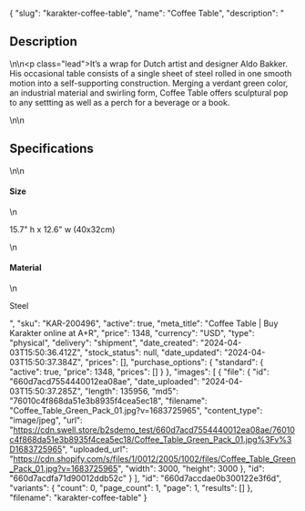 {
  "slug": "karakter-coffee-table",
  "name": "Coffee Table",
  "description": "<h2>Description</h2>\n<!-- split -->\n<p class=\"lead\">It’s a wrap for Dutch artist and designer Aldo Bakker. His occasional table consists of a single sheet of steel rolled in one smooth motion into a self-supporting construction. Merging a verdant green color, an industrial material and swirling form, Coffee Table offers sculptural pop to any settting as well as a perch for a beverage or a book.</p>\n<!-- split -->\n<h2>Specifications</h2>\n<!-- split -->\n<h4>Size</h4>\n<p>15.7\" h x 12.6\" w (40x32cm)</p>\n<h4>Material</h4>\n<p>Steel</p>",
  "sku": "KAR-200496",
  "active": true,
  "meta_title": "Coffee Table | Buy Karakter online at A+R",
  "price": 1348,
  "currency": "USD",
  "type": "physical",
  "delivery": "shipment",
  "date_created": "2024-04-03T15:50:36.412Z",
  "stock_status": null,
  "date_updated": "2024-04-03T15:50:37.384Z",
  "prices": [],
  "purchase_options": {
    "standard": {
      "active": true,
      "price": 1348,
      "prices": []
    }
  },
  "images": [
    {
      "file": {
        "id": "660d7acd7554440012ea08ae",
        "date_uploaded": "2024-04-03T15:50:37.285Z",
        "length": 135956,
        "md5": "76010c4f868da51e3b8935f4cea5ec18",
        "filename": "Coffee_Table_Green_Pack_01.jpg?v=1683725965",
        "content_type": "image/jpeg",
        "url": "https://cdn.swell.store/b2sdemo_test/660d7acd7554440012ea08ae/76010c4f868da51e3b8935f4cea5ec18/Coffee_Table_Green_Pack_01.jpg%3Fv%3D1683725965",
        "uploaded_url": "https://cdn.shopify.com/s/files/1/0012/2005/1002/files/Coffee_Table_Green_Pack_01.jpg?v=1683725965",
        "width": 3000,
        "height": 3000
      },
      "id": "660d7acdfa71d90012ddb52c"
    }
  ],
  "id": "660d7accdae0b300122e3f6d",
  "variants": {
    "count": 0,
    "page_count": 1,
    "page": 1,
    "results": []
  },
  "filename": "karakter-coffee-table"
}